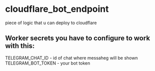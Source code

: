# cloudflare_bot_endpoint
piece of logic that u can deploy to cloudflare

## Worker secrets you have to configure to work with this:
TELEGRAM_CHAT_ID - id of chat where messaheg will be shown 
<br>
TELEGRAM_BOT_TOKEN - your bot token
